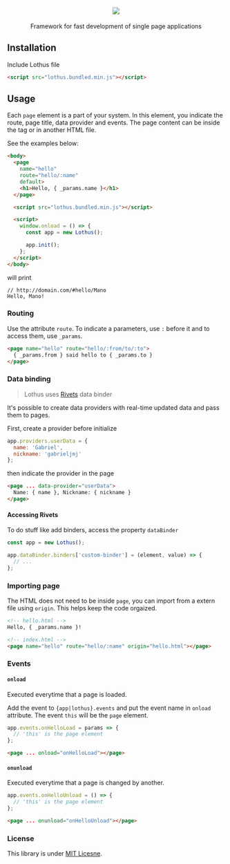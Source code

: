 <h1 align="center">
<img src="http://i.imgur.com/EbSONvm.png">
</h1>
<p align="center">Framework for fast development of single page applications</p>

## Installation
Include Lothus file
```html
<script src="lothus.bundled.min.js"></script>
```

## Usage
Each ```page``` element is a part of your system. In this element, you indicate the route, page title, data provider and events. The page content can be inside the tag or in another HTML file.

See the examples below:

```html
<body>
  <page
    name="hello"
    route="hello/:name"
    default>
    <h1>Hello, { _params.name }</h1>
  </page>

  <script src="lothus.bundled.min.js"></script>

  <script>
    window.onload = () => {
      const app = new Lothus();

      app.init();
    };
  </script>
</body>
```

will print

```
// http://domain.com/#hello/Mano
Hello, Mano!
```

### Routing
Use the attribute ```route```. To indicate a parameters, use ```:``` before it and to access them, use ```_params```.
```html
<page name="hello" route="hello/:from/to/:to">
  { _params.from } said hello to { _params.to }
</page>
```

### Data binding
> Lothus uses [Rivets](rivetsjs.com) data binder

It's possible to create data providers with real-time updated data and pass them to pages.

First, create a provider before initialize
```js
app.providers.userData = {
  name: 'Gabriel',
  nickname: 'gabrieljmj'
};
```

then indicate the provider in the page

```html
<page ... data-provider="userData">
  Name: { name }, Nickname: { nickname }
</page>
```

#### Accessing Rivets
To do stuff like add binders, access the property ```dataBinder```
```js
const app = new Lothus();

app.dataBinder.binders['custom-binder'] = (element, value) => {
  // ...
};
```

### Importing page
The HTML does not need to be inside ```page```, you can import from a extern file using ```origin```. This helps keep the code orgaized.
```html
<!-- hello.html -->
Hello, { _params.name }!
```
```html
<!-- index.html -->
<page name="hello" route="hello/:name" origin="hello.html"></page>
```

### Events
#### ```onload```
Executed everytime that a page is loaded.

Add the event to ```{app|lothus}.events``` and put the event name in ```onload``` attribute. The event ```this``` will be the ```page``` element.
```js
app.events.onHelloLoad = params => {
  // 'this' is the page element
};
```

```html
<page ... onload="onHelloLoad"></page>
```

#### ```onunload```
Executed everytime that a page is changed by another.

```js
app.events.onHelloUnload = () => {
  // 'this' is the page element
};
```
```html
<page ... onunload="onHelloUnload"></page>
```

### License
This library is under [MIT Licesne](https://github.com/gabrieljmj/lothus/blob/master/LICENSE).